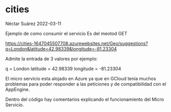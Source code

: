 # cities
Néctar Suárez 2022-03-11

Ejemplo de como consumir el servicio
Es del meotod GET

https://cities-1647045507708.azurewebsites.net/Geo/suggestions?q=London&latitude=42.98339&longitude=-81.23304

Admite la entrada de 3 valores
por ejemplo:

q         = London
latitude  = 42.98339
longitude = -81.23304


El micro servicio esta alojado en Azure ya que en GCloud tenía muchos problemas para poder responder a las peticiones y de compatibilidad con el AppEngine.

Dentro del código hay comentarios explicando el funcionamiento del Micro Servicio.
